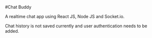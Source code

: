 #Chat Buddy

A realtime chat app using React JS, Node JS and Socket.io.

Chat history is not saved currently and user authentication needs to be added.
